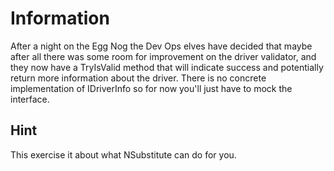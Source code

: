 # Information

After a night on the Egg Nog the Dev Ops elves have decided 
that maybe after all there was some room for improvement
on the driver validator, and they now have a TryIsValid method
that will indicate success and potentially return more
information about the driver.
There is no concrete implementation of IDriverInfo so for now
you'll just have to mock the interface.
## Hint
This exercise it about what NSubstitute can do for you.
